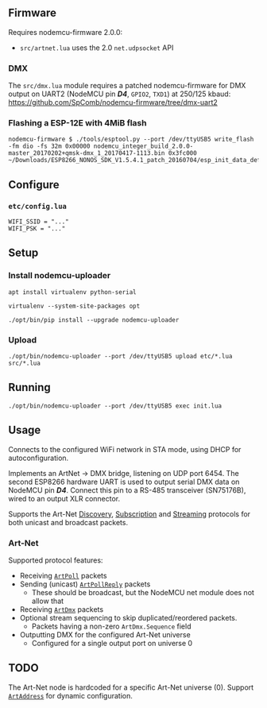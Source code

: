 
## Firmware

Requires nodemcu-firmware 2.0.0:

* `src/artnet.lua` uses the 2.0 `net.udpsocket` API

### DMX

The `src/dmx.lua` module requires a patched nodemcu-firmware for DMX output on UART2 (NodeMCU pin ***D4***, `GPIO2`, `TXD1`) at 250/125 kbaud: https://github.com/SpComb/nodemcu-firmware/tree/dmx-uart2

### Flashing a ESP-12E with 4MiB flash

    nodemcu-firmware $ ./tools/esptool.py --port /dev/ttyUSB5 write_flash -fm dio -fs 32m 0x00000 nodemcu_integer_build_2.0.0-master_20170202+qmsk-dmx_1_20170417-1113.bin 0x3fc000 ~/Downloads/ESP8266_NONOS_SDK_V1.5.4.1_patch_20160704/esp_init_data_default.bin

## Configure

### `etc/config.lua`

    WIFI_SSID = "..."
    WIFI_PSK = "..."

## Setup

### Install nodemcu-uploader
    apt install virtualenv python-serial

    virtualenv --system-site-packages opt

    ./opt/bin/pip install --upgrade nodemcu-uploader

### Upload

    ./opt/bin/nodemcu-uploader --port /dev/ttyUSB5 upload etc/*.lua src/*.lua

## Running

    ./opt/bin/nodemcu-uploader --port /dev/ttyUSB5 exec init.lua

## Usage

Connects to the configured WiFi network in STA mode, using DHCP for autoconfiguration.

Implements an ArtNet -> DMX bridge, listening on UDP port 6454.
The second ESP8266 hardware UART is used to output serial DMX data on NodeMCU pin ***D4***.
Connect this pin to a RS-485 transceiver (SN75176B), wired to an output XLR connector.

Supports the Art-Net [Discovery](http://art-net.org.uk/?page_id=454), [Subscription](http://art-net.org.uk/?page_id=649) and [Streaming](http://art-net.org.uk/?page_id=456) protocols for both unicast and broadcast packets.

### Art-Net

Supported protocol features:

* Receiving [`ArtPoll`](http://art-net.org.uk/?page_id=575) packets
* Sending (unicast) [`ArtPollReply`](http://art-net.org.uk/?page_id=575) packets
  * These should be broadcast, but the NodeMCU net module does not allow that
* Receiving [`ArtDmx`](http://art-net.org.uk/?page_id=675) packets
* Optional stream sequencing to skip duplicated/reordered packets.
  * Packets having a non-zero `ArtDmx.Sequence` field
* Outputting DMX for the configured Art-Net universe
  * Configured for a single output port on universe 0

## TODO

The Art-Net node is hardcoded for a specific Art-Net universe (0).
Support [`ArtAddress`](http://art-net.org.uk/?page_id=900) for dynamic configuration.
